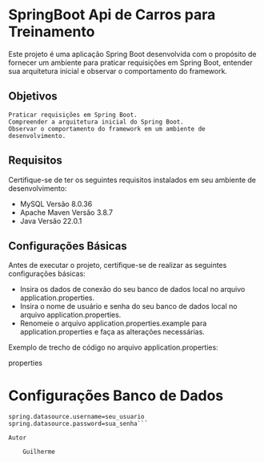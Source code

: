 # SpringBoot Api de Carros para Treinamento

Este projeto é uma aplicação Spring Boot desenvolvida com o propósito de fornecer um ambiente para praticar requisições em Spring Boot, entender sua arquitetura inicial e observar o comportamento do framework.

## Objetivos

    Praticar requisições em Spring Boot.
    Compreender a arquitetura inicial do Spring Boot.
    Observar o comportamento do framework em um ambiente de desenvolvimento.

## Requisitos

Certifique-se de ter os seguintes requisitos instalados em seu ambiente de desenvolvimento:

- MySQL Versão 8.0.36
- Apache Maven Versão 3.8.7
- Java Versão 22.0.1

## Configurações Básicas

Antes de executar o projeto, certifique-se de realizar as seguintes configurações básicas:

- Insira os dados de conexão do seu banco de dados local no arquivo application.properties.
-    Insira o nome de usuário e senha do seu banco de dados local no arquivo application.properties.
-    Renomeie o arquivo application.properties.example para application.properties e faça as alterações necessárias.

Exemplo de trecho de código no arquivo application.properties:

properties

# Configurações Banco de Dados
```spring.datasource.url=jdbc:mysql://localhost:3306/seubanco
spring.datasource.username=seu_usuario
spring.datasource.password=sua_senha```

Autor

    Guilherme